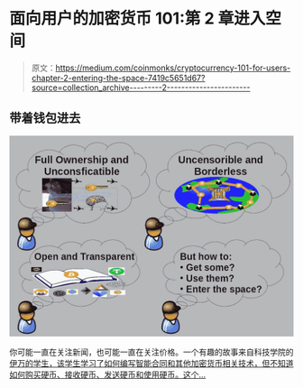 # 面向用户的加密货币 101:第 2 章进入空间

> 原文：<https://medium.com/coinmonks/cryptocurrency-101-for-users-chapter-2-entering-the-space-7419c5651d67?source=collection_archive---------2----------------------->

## 带着钱包进去

![](img/c401eeb3e250c4dbd84c8be0c46a3159.png)

你可能一直在关注新闻，也可能一直在关注价格。一个有趣的故事来自科技学院的[伊万的学生，该学生学习了如何编写智能合同和其他加密货币相关技术，但不知道如何购买硬币、接收硬币、发送硬币和使用硬币。这个…](https://academy.ivanontech.com/)